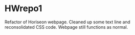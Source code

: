 # HWrepo1
Refactor of Horiseon webpage.
Cleaned up some text line and reconsolidated CSS code.
Webpage still functions as normal.
